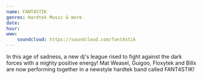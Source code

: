 ```yaml
---
name: FANT4STIK
genres: Hardtek Music & more
date:
hour:
www:
    soundcloud: https://soundcloud.com/fant4stik
---
```


In this age of sadness, a new dj's league rised to fight against the dark forces with a mighty positive energy! Mat Weasel, Guigoo, Floxytek and Billx are now performing together in a newstyle hardtek band called FANT4STIK!
